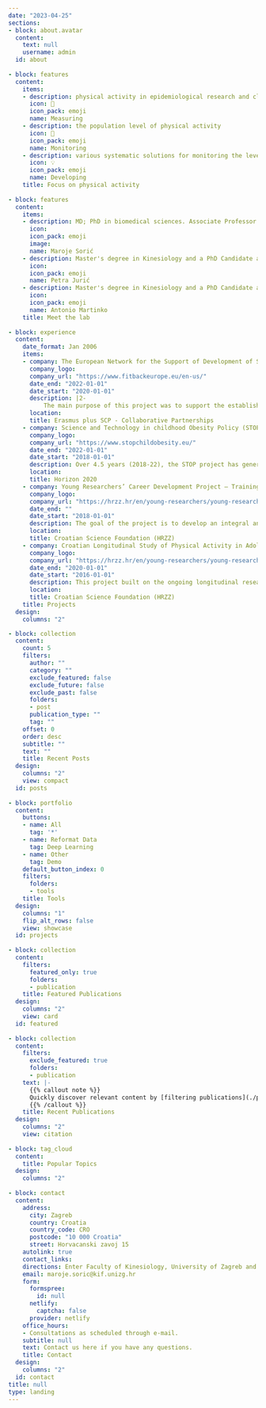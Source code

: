```yaml
---
date: "2023-04-25"
sections:
- block: about.avatar
  content:
    text: null
    username: admin
  id: about
  
- block: features
  content:
    items:
    - description: physical activity in epidemiological research and clinical intervention studies
      icon: 📏
      icon_pack: emoji
      name: Measuring
    - description: the population level of physical activity
      icon: 🔎
      icon_pack: emoji
      name: Monitoring
    - description: various systematic solutions for monitoring the level of physical activity
      icon: 💡
      icon_pack: emoji
      name: Developing
    title: Focus on physical activity
    
- block: features
  content:
    items:
    - description: MD; PhD in biomedical sciences. Associate Professor in Physical Activity and Health at the Department of Sport and Exercise Medicine at the Faculty of Kinesiology, University of Zagreb, Croatia and Research Associate at the Faculty of Sport, University of Ljubljana, Slovenia. ![Picture of Lab head Assoc. prof. Maroje Sorić](Maroje_Soric.jpg "")
      icon: 
      icon_pack: emoji
      image: 
      name: Maroje Sorić
    - description: Master's degree in Kinesiology and a PhD Candidate at Macquarie University. Her doctoral research is being conducted within the framework of the Cotutelle program agreed between the two universities. She is employed on the Young Researchers’ Career Development Project. <img src="assets/media/albums/members/Petra_Juric.jpg" alt="Picture of Lab member PhD Petra Jurić">
      icon: 
      icon_pack: emoji
      name: Petra Jurić
    - description: Master's degree in Kinesiology and a PhD Candidate at the Faculty of Kinesiology, University of Zagreb, Croatia. He is employed on the Young Researchers’ Career Development Project.
      icon: 
      icon_pack: emoji
      name: Antonio Martinko
    title: Meet the lab
    
- block: experience
  content:
    date_format: Jan 2006
    items:
    - company: The European Network for the Support of Development of Systems for Monitoring Physical Fitness of Children and Adolescents (FitBack)
      company_logo:
      company_url: "https://www.fitbackeurope.eu/en-us/"
      date_end: "2022-01-01"
      date_start: "2020-01-01"
      description: |2-
          The main purpose of this project was to support the establishment of physical fitness surveillance programs by a single, multilingual online platform, FitBack, which provides feedback on specific, individual physical fitness outcomes from the Alpha fit test battery. Fitback contains key information for others to establish their own national, regional or local system for monitoring physical fitness in children and adolescents.
      location: 
      title: Erasmus plus SCP - Collaborative Partnerships
    - company: Science and Technology in childhood Obesity Policy (STOP)
      company_logo: 
      company_url: "https://www.stopchildobesity.eu/"
      date_end: "2022-01-01"
      date_start: "2018-01-01"
      description: Over 4.5 years (2018-22), the STOP project has generated scientifically sound, novel and policy-relevant evidence on the factors that have contributed to the spread of childhood obesity in European countries and on the effects of alternative technological and organisational solutions and policy options available to address childhood obesity.
      location: 
      title: Horizon 2020
    - company: Young Researchers’ Career Development Project – Training New Doctoral Students
      company_logo: 
      company_url: "https://hrzz.hr/en/young-researchers/young-researchers-career-development/"
      date_end: ""
      date_start: "2018-01-01"
      description: The goal of the project is to develop an integral and stable programme of funding young researchers at the doctoral and post-doctoral levels. This programme finances the development of scientific careers of young researchers, striving toward continuous education and exchange of knowledge with the ultimate aim of creating a network of scientists whose skills can compete in the international scientific community.
      location: 
      title: Croatian Science Foundation (HRZZ)
    - company: Croatian Longitudinal Study of Physical Activity in Adolescence (CRO-PALS)
      company_logo: 
      company_url: "https://hrzz.hr/en/young-researchers/young-researchers-career-development/"
      date_end: "2020-01-01"
      date_start: "2016-01-01"
      description: This project built on the ongoing longitudinal research that began in 2014, and included 903 students from 14 randomly selected high schools in Zagreb. The results of this project enabled a better understanding of the determinants and moderators of physical activity and sedentary behaviors in young people. It contributed to scientifically based planning of targeted intervention programs for the primary prevention of chronic diseases.
      location: 
      title: Croatian Science Foundation (HRZZ)
    title: Projects
  design:
    columns: "2"

- block: collection
  content:
    count: 5
    filters:
      author: ""
      category: ""
      exclude_featured: false
      exclude_future: false
      exclude_past: false
      folders:
      - post
      publication_type: ""
      tag: ""
    offset: 0
    order: desc
    subtitle: ""
    text: ""
    title: Recent Posts
  design:
    columns: "2"
    view: compact
  id: posts
  
- block: portfolio
  content:
    buttons:
    - name: All
      tag: '*'
    - name: Reformat Data
      tag: Deep Learning
    - name: Other
      tag: Demo
    default_button_index: 0
    filters:
      folders:
      - tools
    title: Tools
  design:
    columns: "1"
    flip_alt_rows: false
    view: showcase
  id: projects
  
- block: collection
  content:
    filters:
      featured_only: true
      folders:
      - publication
    title: Featured Publications
  design:
    columns: "2"
    view: card
  id: featured
  
- block: collection
  content:
    filters:
      exclude_featured: true
      folders:
      - publication
    text: |-
      {{% callout note %}}
      Quickly discover relevant content by [filtering publications](./publication/).
      {{% /callout %}}
    title: Recent Publications
  design:
    columns: "2"
    view: citation
    
- block: tag_cloud
  content:
    title: Popular Topics
  design:
    columns: "2"
    
- block: contact
  content:
    address:
      city: Zagreb
      country: Croatia
      country_code: CRO
      postcode: "10 000 Croatia"
      street: Horvacanski zavoj 15
    autolink: true
    contact_links:
    directions: Enter Faculty of Kinesiology, University of Zagreb and take the stairs, turn right, pass towards the boat and make your way towards the Diagnostics laboratory, before reaching the stairs look to the right and there you will see the  PAMS lab (Office 28).
    email: maroje.soric@kif.unizg.hr
    form:
      formspree:
        id: null
      netlify:
        captcha: false
      provider: netlify
    office_hours:
    - Consultations as scheduled through e-mail.
    subtitle: null
    text: Contact us here if you have any questions.
    title: Contact
  design:
    columns: "2"
  id: contact
title: null
type: landing
---
```


